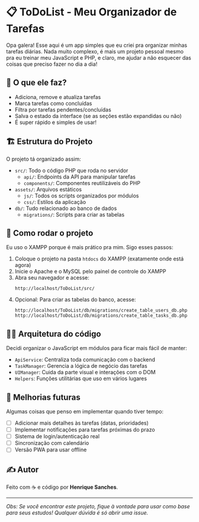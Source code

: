 # 📋 ToDoList - Meu Organizador de Tarefas

Opa galera! Esse aqui é um app simples que eu criei pra organizar minhas tarefas diárias. 
Nada muito complexo, é mais um projeto pessoal mesmo pra eu treinar meu JavaScript e PHP, 
e claro, me ajudar a não esquecer das coisas que preciso fazer no dia a dia!

## 🔎 O que ele faz?

- Adiciona, remove e atualiza tarefas
- Marca tarefas como concluídas
- Filtra por tarefas pendentes/concluídas
- Salva o estado da interface (se as seções estão expandidas ou não)
- É super rápido e simples de usar!

## 🏗️ Estrutura do Projeto

O projeto tá organizado assim:

- `src/`: Todo o código PHP que roda no servidor
  - `api/`: Endpoints da API para manipular tarefas
  - `components/`: Componentes reutilizáveis do PHP
- `assets/`: Arquivos estáticos 
  - `js/`: Todos os scripts organizados por módulos
  - `css/`: Estilos da aplicação
- `db/`: Tudo relacionado ao banco de dados
  - `migrations/`: Scripts para criar as tabelas

## 🚀 Como rodar o projeto

Eu uso o XAMPP porque é mais prático pra mim. Sigo esses passos:

1. Coloque o projeto na pasta `htdocs` do XAMPP (exatamente onde está agora)
2. Inicie o Apache e o MySQL pelo painel de controle do XAMPP
3. Abra seu navegador e acesse:
   ```
   http://localhost/ToDoList/src/
   ```
4. Opcional: Para criar as tabelas do banco, acesse:
   ```
   http://localhost/ToDoList/db/migrations/create_table_users_db.php
   http://localhost/ToDoList/db/migrations/create_table_tasks_db.php
   ```

## 👨‍💻 Arquitetura do código

Decidi organizar o JavaScript em módulos para ficar mais fácil de manter:

- `ApiService`: Centraliza toda comunicação com o backend
- `TaskManager`: Gerencia a lógica de negócio das tarefas
- `UIManager`: Cuida da parte visual e interações com o DOM
- `Helpers`: Funções utilitárias que uso em vários lugares

## 🔮 Melhorias futuras

Algumas coisas que penso em implementar quando tiver tempo:

- [ ] Adicionar mais detalhes às tarefas (datas, prioridades)
- [ ] Implementar notificações para tarefas próximas do prazo
- [ ] Sistema de login/autenticação real
- [ ] Sincronização com calendário
- [ ] Versão PWA para usar offline

## ✍️ Autor

Feito com ☕ e código por **Henrique Sanches**.

---

*Obs: Se você encontrar este projeto, fique à vontade para usar como base para seus estudos! Qualquer dúvida é só abrir uma issue.*
